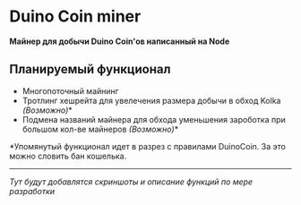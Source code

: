 # Duino Coin miner
**Майнер для добычи Duino Coin'ов написанный на Node**

## Планируемый функционал

- Многопоточный майнинг
- Тротлинг хешрейта для увелечения размера добычи в обход Kolka *(Возможно)**
- Подмена названий майнера для обхода уменьшения зароботка при большом кол-ве майнеров *(Возможно)**

*Упомянутый функционал идет в разрез с правилами DuinoCoin. За это можно словить бан кошелька.

---

*Тут будут добавлятся скриншоты и описание функций по мере разработки*
